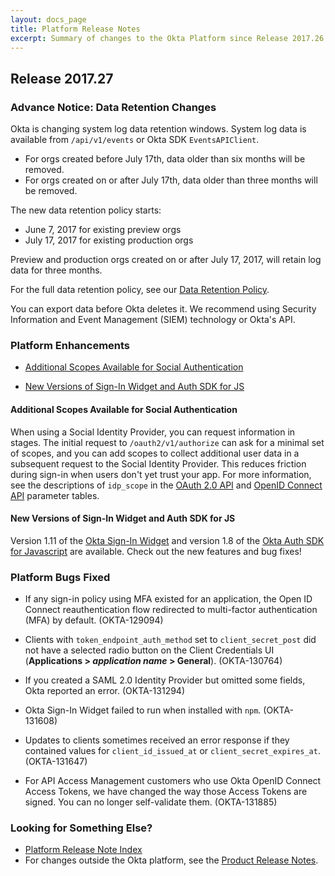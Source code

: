 ```yaml
---
layout: docs_page
title: Platform Release Notes
excerpt: Summary of changes to the Okta Platform since Release 2017.26
---
```


## Release 2017.27

### Advance Notice: Data Retention Changes

Okta is changing system log data retention windows. System log data is available from `/api/v1/events` or
Okta SDK `EventsAPIClient`.

* For orgs created before July 17th, data older than six months will be removed.
* For orgs created on or after July 17th, data older than three months will be removed.

The new data retention policy starts:

* June 7, 2017 for existing preview orgs
* July 17, 2017 for existing production orgs

Preview and production orgs created on or after July 17, 2017, will retain log data for three months.

For the full data retention policy, see our [Data Retention Policy](https://support.okta.com/help/Documentation/Knowledge_Article/Okta-Data-Retention-Policy).

You can export data before Okta deletes it. We recommend using Security Information and Event Management (SIEM) technology or Okta's API. <!-- OKTA-125424 -->

 <!-- OKTA-125424 -->

### Platform Enhancements

* [Additional Scopes Available for Social Authentication](#additional-scopes-available-for-social-authentication)

* [New Versions of Sign-In Widget and Auth SDK for JS](#new-versions-of-sign-in-widget-and-auth-sdk-for-js)

#### Additional Scopes Available for Social Authentication

When using a Social Identity Provider, you can request information in stages. The initial request to `/oauth2/v1/authorize` can ask for a minimal set of scopes, and you can add scopes to collect additional user data in a subsequent request to the Social Identity Provider. This reduces friction during sign-in when users don't yet trust your app. For more information, see the descriptions of `idp_scope` in the [OAuth 2.0 API](https://developer.okta.com/docs/api/resources/oauth2.html#request-parameters ) and [OpenID Connect API](https://developer.okta.com/docs/api/resources/oidc.html#request-parameters-3) parameter tables.

<!-- (OKTA-117521) -->

#### New Versions of Sign-In Widget and Auth SDK for JS

Version 1.11 of the [Okta Sign-In Widget](https://github.com/okta/okta-signin-widget/releases/tag/okta-signin-widget-1.11.0) and version 1.8 of the [Okta Auth SDK for Javascript](https://github.com/okta/okta-auth-js) are available. Check out the new features and bug fixes!

<!-- (OKTA-131642) -->


### Platform Bugs Fixed

* If any sign-in policy using MFA existed for an application, the Open ID Connect reauthentication flow redirected to multi-factor authentication (MFA) by default.  (OKTA-129094)

* Clients with `token_endpoint_auth_method` set to `client_secret_post` did not have a selected radio button on the Client Credentials UI (**Applications > _application name_ > General**).  (OKTA-130764)

* If you created a SAML 2.0 Identity Provider but omitted some fields, Okta reported an error.  (OKTA-131294)

* Okta Sign-In Widget failed to run when installed with `npm`.  (OKTA-131608)

* Updates to clients sometimes received an error response if they contained values for `client_id_issued_at` or `client_secret_expires_at`.  (OKTA-131647)

* For API Access Management customers who use Okta OpenID Connect Access Tokens, we have changed the way those Access Tokens are signed. You can no longer self-validate them.  (OKTA-131885)

### Looking for Something Else?

* [Platform Release Note Index](platform-release-notes2016-index.html)
* For changes outside the Okta platform, see the [Product Release Notes](https://help.okta.com/en/prev/Content/Topics/ReleaseNotes/preview.htm).

